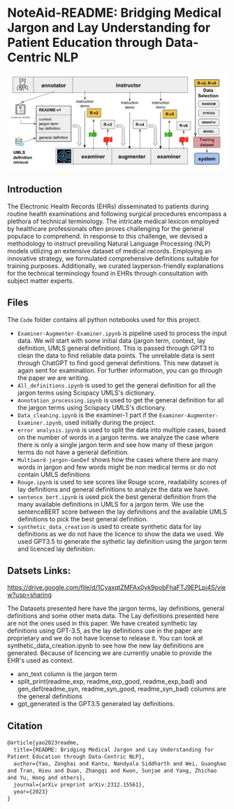 # NoteAid-README: Bridging Medical Jargon and Lay Understanding for Patient Education through Data-Centric NLP

![Human-ai-loop](https://github.com/seasonyao/NoteAid-README/blob/main/Images/human-ai-loop.png?raw=true)

## Introduction

The Electronic Health Records (EHRs) disseminated to patients during routine health examinations and following surgical procedures encompass a plethora of technical terminology. The intricate medical lexicon employed by healthcare professionals often proves challenging for the general populace to comprehend. In response to this challenge, we devised a methodology to instruct prevailing Natural Language Processing (NLP) models utilizing an extensive dataset of medical records. Employing an innovative strategy, we formulated comprehensive definitions suitable for training purposes. Additionally, we curated layperson-friendly explanations for the technical terminology found in EHRs through consultation with subject matter experts.

## Files

The `Code` folder contains all python notebooks used for this project.

- `Examiner-Augmenter-Examiner.ipynb` is pipeline used to process the input data. We will start with some initial data (jargon term, context, lay definition, UMLS general definition). This is passed through GPT3 to clean the data to find reliable data points. The unreliable data is sent through ChatGPT to find good general definitions. This new dataset is again sent for examination. For further information, you can go through the paper we are writing.
- `All_definitions.ipynb` is used to get the general definition for all the jargon terms using Scispacy UMLS's dictionary.
- `Annotation_processing.ipynb` is used to get the general definition for all the jargon terms using Scispacy UMLS's dictionary.
- `Data_cleaning.ipynb` is the examiner-1 part if the `Examiner-Augmenter-Examiner.ipynb`, used initially during the project.
- `error analysis.ipynb` is used to split the data into multiple cases, based on the number of words in a jargon terms. we analyze the case where there is only a single jargon term and see how many of these jargon terms do not have a general definition.
- `Multiword-jargon-GenDef` shows how the cases where there are many words in jargon and few words might be non medical terms or do not contain UMLS definitions
- `Rouge.ipynb` is used to see scores like Rouge score, readability scores of lay definitions and general definitions to analyze the data we have.
- `sentence_bert.ipynb` is used pick the best general definition from the many available definitions in UMLS for a jargon term. We use the sentenceBERT score between the lay definitions and the available UMLS definitions to pick the best general definition.
- `synthetic_data_creation` is used to create synthetic data for lay definitions as we do not have the licence to show the data we used. We used GPT3.5 to generate the sythetic lay definition using the jargon term and licenced lay definition.

## Datsets Links:

https://drive.google.com/file/d/1CyaxqtZMFAx0yk9pobFhaFTJ9EPLpi4S/view?usp=sharing

The Datasets presented here have the jargon terms, lay definitions, general definitions and some other meta data. The Lay definitions presented here are not the ones used in this paper. We have created synthetic lay definitions using GPT-3.5, as the lay definitions use in the paper are proprietary and we do not have license to release it. You can look at synthetic_data_creation.ipynb to see how the new lay definitions are generated. Because of licencing we are currently unable to provide the EHR's used as context.

- ann_text column is the jargon term
- split_print(readme_exp, readme_exp_good, readme_exp_bad) and gen_def(readme_syn, readme_syn_good, readme_syn_bad) columns are the general definitions
- gpt_generated is the GPT3.5 generated lay definitions.

## Citation

```
@article{yao2023readme,
  title={README: Bridging Medical Jargon and Lay Understanding for Patient Education through Data-Centric NLP},
  author={Yao, Zonghai and Kantu, Nandyala Siddharth and Wei, Guanghao and Tran, Hieu and Duan, Zhangqi and Kwon, Sunjae and Yang, Zhichao and Yu, Hong and others},
  journal={arXiv preprint arXiv:2312.15561},
  year={2023}
}
```
